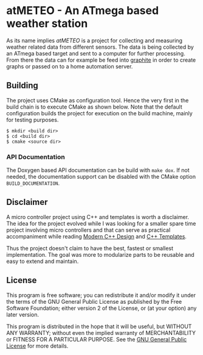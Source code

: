 atMETEO - An ATmega based weather station
=========================================

As its name implies *atMETEO* is a project for collecting and measuring weather
related data from different sensors. The data is being collected by an ATmega
based target and sent to a computer for further processing. From there
the data can for example be feed into [graphite](http://graphite.wikidot.com)
in order to create graphs or passed on to a home automation server.


Building
--------
The project uses CMake as configuration tool. Hence the very first in the build
chain is to execute CMake as shown below. Note that the default
configuration builds the project for execution on the build machine,
mainly for testing purposes.

    $ mkdir <build dir>
    $ cd <build dir>
    $ cmake <source dir>

### API Documentation
The Doxygen based API documentation can be build with `make dox`.
If not needed, the documentation support can be disabled with the CMake
option `BUILD_DOCUMENTATION`.


Disclaimer
----------
A micro controller project using C++ and templates is worth a disclaimer.
The idea for the project evolved while I was looking for a smaller
spare time project involving micro controllers and that can serve as
practical accompaniment while reading [Modern C++ Design] and [C++ Templates].

Thus the project doesn't claim to have the best, fastest or smallest
implementation. The goal was more to modularize parts to be reusable and easy
to extend and maintain.

[Modern C++ Design]: http://erdani.com/index.php/books/modern-c-design
[C++ Templates]: http://www.josuttis.com/tmplbook/tmplbook.html


License
-------
This program is free software; you can redistribute it and/or modify
it under the terms of the GNU General Public License as published by
the Free Software Foundation; either version 2 of the License, or
(at your option) any later version.

This program is distributed in the hope that it will be useful,
but WITHOUT ANY WARRANTY; without even the implied warranty of
MERCHANTABILITY or FITNESS FOR A PARTICULAR PURPOSE.  See the
[GNU General Public License](http://www.gnu.org/licenses/gpl-2.0.html)
for more details.
